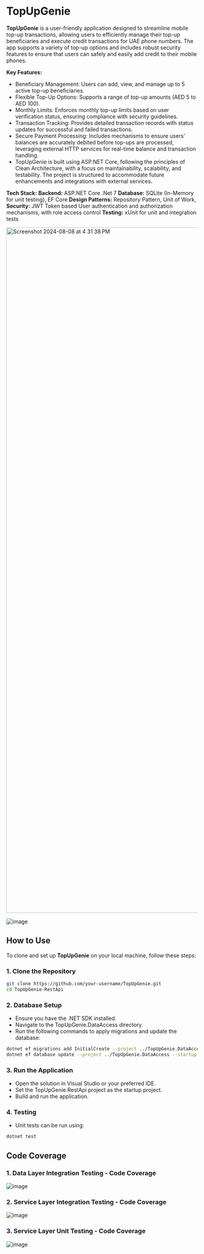 # TopUpGenie
**TopUpGenie** is a user-friendly application designed to streamline mobile top-up transactions, allowing users to efficiently manage their top-up beneficiaries and execute credit transactions for UAE phone numbers. The app supports a variety of top-up options and includes robust security features to ensure that users can safely and easily add credit to their mobile phones.

**Key Features:**
- Beneficiary Management: Users can add, view, and manage up to 5 active top-up beneficiaries.
- Flexible Top-Up Options: Supports a range of top-up amounts (AED 5 to AED 100).
- Monthly Limits: Enforces monthly top-up limits based on user verification status, ensuring compliance with security guidelines.
- Transaction Tracking: Provides detailed transaction records with status updates for successful and failed transactions.
- Secure Payment Processing: Includes mechanisms to ensure users' balances are accurately debited before top-ups are processed, leveraging external HTTP services for real-time balance and transaction handling.
- TopUpGenie is built using ASP.NET Core, following the principles of Clean Architecture, with a focus on maintainability, scalability, and testability. The project is structured to accommodate future enhancements and integrations with external services.

**Tech Stack:**
**Backend:** ASP.NET Core .Net 7
**Database:** SQLite (In-Memory for unit testing), EF Core
**Design Patterns:** Repository Pattern, Unit of Work, 
**Security:** JWT Token based User authentication and authorization mechanisms, with role access control
**Testing:** xUnit for unit and integration tests

<img width="1800" alt="Screenshot 2024-08-08 at 4 31 38 PM" src="https://github.com/user-attachments/assets/6e62129d-653d-47d6-a1e0-97051ade7da1">

![image](https://github.com/user-attachments/assets/20e865fa-d249-4256-a20b-50df1779f6a0)


## How to Use
To clone and set up **TopUpGenie** on your local machine, follow these steps:

### 1. Clone the Repository

```bash
git clone https://github.com/your-username/TopUpGenie.git
cd TopUpGenie-RestApi
```

### 2. Database Setup
- Ensure you have the .NET SDK installed.
- Navigate to the TopUpGenie.DataAccess directory.
- Run the following commands to apply migrations and update the database:

```bash
dotnet ef migrations add InitialCreate --project ../TopUpGenie.DataAccess --startup-project ../TopUpGenie.RestApi
dotnet ef database update --project ../TopUpGenie.DataAccess --startup-project ../TopUpGenie.RestApi
```

### 3. Run the Application
- Open the solution in Visual Studio or your preferred IDE.
- Set the TopUpGenie.RestApi project as the startup project.
- Build and run the application.

### 4. Testing
- Unit tests can be run using:

```bash
dotnet test
```


## Code Coverage
### 1. Data Layer Integration Testing - Code Coverage 

![image](https://github.com/user-attachments/assets/17565509-e668-4b71-b93e-490f2cda0449)


### 2. Service Layer Integration Testing - Code Coverage

![image](https://github.com/user-attachments/assets/585891ec-c3cf-4734-af03-359a0452c4fd)

### 3. Service Layer Unit Testing - Code Coverage

![image](https://github.com/user-attachments/assets/9cfa39f4-f6ed-4f60-88a4-9d6931a84141)


